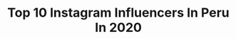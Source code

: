 ---
title: Top 10 Instagram Influencers In Peru In 2020
description: >-
  Find top Instagram influencers in Peru in 2020. Most popular hashtags: #peru #stephyadventure #peruadventure #mexico.
platform: Instagram
profiles:
  - username: "matt.ruiiz"
    fullname: >-
      Matias Ruiz
    location: "Peru"
    followers: 6068
    engagement: 1786
    commentsToLikes: 0.088964
    avatar: "https://scontent-ams4-1.cdninstagram.com/v/t51.2885-19/s320x320/72271473_1017586298588418_1138119148929286144_n.jpg?_nc_ht=scontent-ams4-1.cdninstagram.com&_nc_ohc=WvkipojTI90AX9-cGSj&oh=abdc9434b9f9f0555514878d5f456c98&oe=5EB76F44"
    verified: false
    hashtags: "#familionjpg"
  - username: "saravcardenasa"
    fullname: >-
      Sara Victoria 🦋
    location: "Peru"
    followers: 5669
    engagement: 1613
    commentsToLikes: 0.077049
    avatar: "https://scontent-ams4-1.cdninstagram.com/v/t51.2885-19/s320x320/69781741_702224663577044_1033063368400830464_n.jpg?_nc_ht=scontent-ams4-1.cdninstagram.com&_nc_ohc=vdHvGlxJ-CoAX_p7XAg&oh=abf73e89730913ff13c19fdb15d495e9&oe=5EBAB17F"
    verified: false
    hashtags: "#stayandwander, #monasteriosantacatalina, #estadodeemergencia, #victoriasdiaries"
  - username: "stphygf"
    fullname: >-
      Stephy G 🌸 Travel & Edit
    location: "Peru"
    followers: 5874
    engagement: 1580
    commentsToLikes: 0.089015
    avatar: "https://scontent-ort2-1.cdninstagram.com/v/t51.2885-19/s320x320/72477355_810786362686986_3565702349018103808_n.jpg?_nc_ht=scontent-ort2-1.cdninstagram.com&_nc_ohc=2uNHs_hFGS0AX_aCk8L&oh=45dc2a9e0f9e93dd054b06c77a430e44&oe=5EB7DB5D"
    verified: false
    hashtags: "#igtravel, #collage, #bolivia, #sheisnotlost"
  - username: "gioarte26"
    fullname: >-
      GIO
    location: "Peru"
    followers: 12639
    engagement: 1524
    commentsToLikes: 0.060691
    avatar: "https://scontent-ams4-1.cdninstagram.com/v/t51.2885-19/s320x320/67187212_490306788212659_7783469501953081344_n.jpg?_nc_ht=scontent-ams4-1.cdninstagram.com&_nc_ohc=bdcDOaMupj4AX-XEblQ&oh=b7ae751a1edbd38950e9d6d379a1e8f4&oe=5EB9F655"
    verified: false
    hashtags: "#digital, #retrato, #jeffersonfarfan, #juntoshastaelfinalal"
  - username: "claudialorena_"
    fullname: >-
      Claudia Lorena Carrillo
    location: "Peru"
    followers: 24143
    engagement: 1487
    commentsToLikes: 0.192611
    avatar: "https://scontent-nrt1-1.cdninstagram.com/v/t51.2885-19/s320x320/83054306_171012834215313_3902642228446625792_n.jpg?_nc_ht=scontent-nrt1-1.cdninstagram.com&_nc_ohc=iifDUCTS2RoAX-kV3Hs&oh=0a2f4d4a937c9897632846785e3520b5&oe=5E9BAF82"
    verified: false
    hashtags: "#limaperu, #peruanos, #tumblrperu, #photo"
  - username: "jorcris_"
    fullname: >-
      Jorcris_
    location: "Peru"
    followers: 12959
    engagement: 1138
    commentsToLikes: 0.103205
    avatar: "https://scontent-bos3-1.cdninstagram.com/v/t51.2885-19/s320x320/91573983_670461860383171_4267368050904268800_n.jpg?_nc_ht=scontent-bos3-1.cdninstagram.com&_nc_ohc=IL2WvMSoy0UAX-qUNIl&oh=d380af5f2fbe11d86ae187627e64fd5d&oe=5EBD5453"
    verified: false
    hashtags: "#tumblr, #liker, #creative, #imnovation"
  - username: "silviazepedamx"
    fullname: >-
      Silvia Zepeda
    location: "Peru"
    followers: 74982
    engagement: 603
    commentsToLikes: 0.042662
    avatar: "https://scontent-lhr8-1.cdninstagram.com/v/t51.2885-19/s320x320/81355431_1778924632238757_7943508835329638400_n.jpg?_nc_ht=scontent-lhr8-1.cdninstagram.com&_nc_ohc=icxk9MQqs84AX9lQA-0&oh=c6ae89caeae8a7b5995b0ea5e4f64467&oe=5EB9E148"
    verified: false
    hashtags: "#vivamexico, #hechoenmexico, #silviazepeda, #horaciovillalobos"
  - username: "percypls"
    fullname: >-
      Percy Please
    location: "Peru"
    followers: 113556
    engagement: 1521
    commentsToLikes: 0.034842
    avatar: "https://scontent-ams4-1.cdninstagram.com/v/t51.2885-19/s320x320/92250799_512109896360476_7167619557333401600_n.jpg?_nc_ht=scontent-ams4-1.cdninstagram.com&_nc_ohc=YDmkPsn_09kAX8ndjqD&oh=c24b8127777f83dfccaf3ec6c1c2dd2f&oe=5EBAEBDE"
    verified: false
    hashtags: "#negritofacts, #gimmiebrow, #make, #boy"
  - username: "manuelaglc"
    fullname: >-
      Manuela Garrido Lecca
    location: "Peru"
    followers: 92284
    engagement: 731
    commentsToLikes: 0.037891
    avatar: "https://scontent-ams4-1.cdninstagram.com/v/t51.2885-19/s320x320/30086179_1788167104581426_8758877495660380160_n.jpg?_nc_ht=scontent-ams4-1.cdninstagram.com&_nc_ohc=PhdBBggkdWkAX_CisVw&oh=b9cf3f26f66d3de89653547df900220a&oe=5EBB28F1"
    verified: false
    hashtags: "#paraiso, #foreverourbabies, #alcolevolvemostodos, #avengers"
  - username: "veggienazi"
    fullname: >-
      NAZARENA GARCÍA-RADA
    location: "Peru"
    followers: 39106
    engagement: 2107
    commentsToLikes: 0.050599
    avatar: "https://scontent-lhr8-1.cdninstagram.com/v/t51.2885-19/s320x320/81237428_588173832004238_3902274763929681920_n.jpg?_nc_ht=scontent-lhr8-1.cdninstagram.com&_nc_ohc=mOz2kG9P5bAAX9C8Eyy&oh=3825ba1a1971e7e86be455492929f604&oe=5EBC8A8C"
    verified: false
    hashtags: "#blankitosoutofcontext"
---